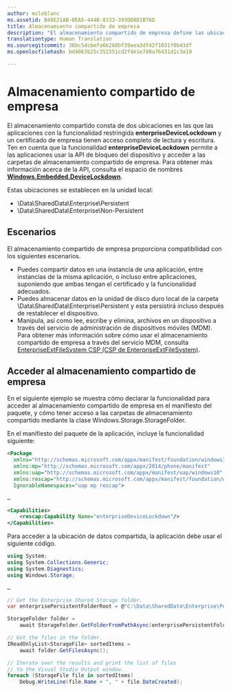 ```yaml
---
author: mcleblanc
ms.assetid: B48E21AB-0EA5-444B-8333-393DD8D1B76D
title: Almacenamiento compartido de empresa
description: "El almacenamiento compartido de empresa define las ubicaciones de los datos locales de la línea de aplicaciones empresariales para compartir datos."
translationtype: Human Translation
ms.sourcegitcommit: 36bc5dcbefa6b288bf39aea3df42f1031f0b43df
ms.openlocfilehash: bd4663b25c351551cd2f4e1e780a76431d1c3a19

---
```

# Almacenamiento compartido de empresa

El almacenamiento compartido consta de dos ubicaciones en las que las aplicaciones con la funcionalidad restringida **enterpriseDeviceLockdown** y un certificado de empresa tienen acceso completo de lectura y escritura. Ten en cuenta que la funcionalidad **enterpriseDeviceLockdown** permite a las aplicaciones usar la API de bloqueo del dispositivo y acceder a las carpetas de almacenamiento compartido de empresa. Para obtener más información acerca de la API, consulta el espacio de nombres [**Windows.Embedded.DeviceLockdown**](http://go.microsoft.com/fwlink/?LinkId=699331).  

Estas ubicaciones se establecen en la unidad local:
- \Data\SharedData\Enterprise\Persistent
- \Data\SharedData\Enterprise\Non-Persistent

## Escenarios

El almacenamiento compartido de empresa proporciona compatibilidad con los siguientes escenarios.

- Puedes compartir datos en una instancia de una aplicación, entre instancias de la misma aplicación, o incluso entre aplicaciones, suponiendo que ambas tengan el certificado y la funcionalidad adecuados.
- Puedes almacenar datos en la unidad de disco duro local de la carpeta \Data\SharedData\Enterprise\Persistent y esta persistirá incluso después de restablecer el dispositivo.
- Manipula, así como lee, escribe y elimina, archivos en un dispositivo a través del servicio de administración de dispositivos móviles (MDM). Para obtener más información sobre cómo usar el almacenamiento compartido de empresa a través del servicio MDM, consulta [EnterpriseExtFileSystem CSP (CSP de EnterpriseExtFileSystem)](http://go.microsoft.com/fwlink/?LinkId=699333).

## Acceder al almacenamiento compartido de empresa

En el siguiente ejemplo se muestra cómo declarar la funcionalidad para acceder al almacenamiento compartido de empresa en el manifiesto del paquete, y cómo tener acceso a las carpetas de almacenamiento compartido mediante la clase Windows.Storage.StorageFolder.

En el manifiesto del paquete de la aplicación, incluye la funcionalidad siguiente:

```xml
<Package
  xmlns="http://schemas.microsoft.com/appx/manifest/foundation/windows10"
  xmlns:mp="http://schemas.microsoft.com/appx/2014/phone/manifest"
  xmlns:uap="http://schemas.microsoft.com/appx/manifest/uap/windows10"
  xmlns:rescap="http://schemas.microsoft.com/appx/manifest/foundation/windows10/restrictedcapabilities"
  IgnorableNamespaces="uap mp rescap">

…

<Capabilities>
    <rescap:Capability Name="enterpriseDeviceLockdown"/>
</Capabilities>
```

Para acceder a la ubicación de datos compartida, la aplicación debe usar el siguiente código.

```csharp
using System;
using System.Collections.Generic;
using System.Diagnostics;
using Windows.Storage;

…

// Get the Enterprise Shared Storage folder.
var enterprisePersistentFolderRoot = @"C:\Data\SharedData\Enterprise\Persistent";

StorageFolder folder =
    await StorageFolder.GetFolderFromPathAsync(enterprisePersistentFolderRoot);

// Get the files in the folder.
IReadOnlyList<StorageFile> sortedItems =
    await folder.GetFilesAsync();

// Iterate over the results and print the list of files
// to the Visual Studio Output window.
foreach (StorageFile file in sortedItems)
    Debug.WriteLine(file.Name + ", " + file.DateCreated);
```




<!--HONumber=Aug16_HO3-->


